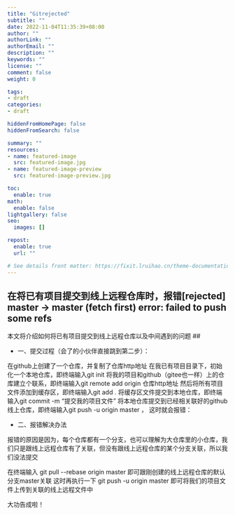 ```yaml
---
title: "Gitrejected"
subtitle: ""
date: 2022-11-04T11:35:39+08:00
author: ""
authorLink: ""
authorEmail: ""
description: ""
keywords: ""
license: ""
comment: false
weight: 0

tags:
- draft
categories:
- draft

hiddenFromHomePage: false
hiddenFromSearch: false

summary: ""
resources:
- name: featured-image
  src: featured-image.jpg
- name: featured-image-preview
  src: featured-image-preview.jpg

toc:
  enable: true
math:
  enable: false
lightgallery: false
seo:
  images: []

repost:
  enable: true
  url: ""

# See details front matter: https://fixit.lruihao.cn/theme-documentation-content/#front-matter
---
```


<!--more-->
## 在将已有项目提交到线上远程仓库时，报错[rejected] master -> master (fetch first) error: failed to push some refs

本文将介绍如何将已有项目提交到线上远程仓库以及中间遇到的问题 ##

- 一、提交过程（会了的小伙伴直接跳到第二步）：

在github上创建了一个仓库，并复制了仓库http地址 在我已有项目目录下，初始化一个本地仓库，即终端输入git init 将我的项目和github（gitee也一样）上的仓库建立个联系，即终端输入git remote add origin 仓库http地址 然后将所有项目文件添加到缓存区，即终端输入git add . 将缓存区文件提交到本地仓库，即终端输入git commit -m “提交我的项目文件” 将本地仓库提交到已经相关联好的github线上仓库，即终端输入git push -u origin master ， 这时就会报错：

- 二、报错解决办法

报错的原因是因为，每个仓库都有一个分支，也可以理解为大仓库里的小仓库，我们只是跟线上远程仓库有了关联，但没有跟线上远程仓库的某个分支关联，所以我们没法提交

在终端输入 git pull --rebase origin master 即可跟刚创建的线上远程仓库的默认分支master关联 这时再执行一下 git push -u origin master 即可将我们的项目文件上传到关联的线上远程文件中

大功告成啦！
 